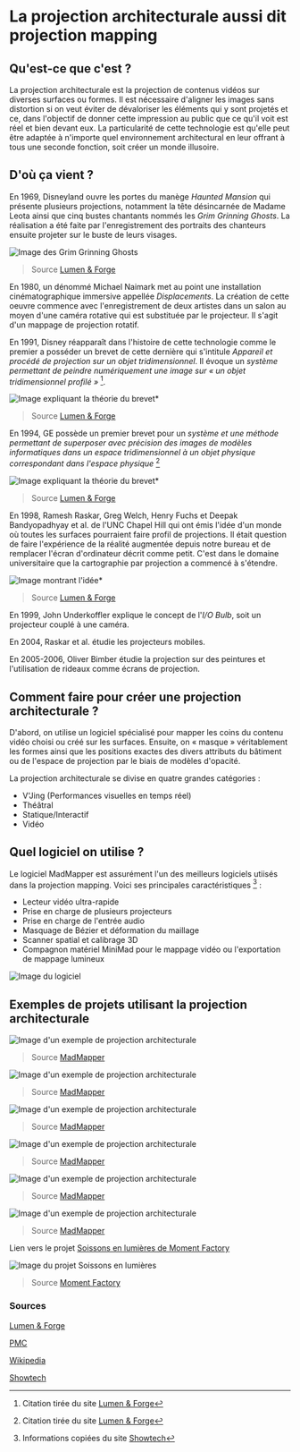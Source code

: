 # La projection architecturale aussi dit projection mapping

## Qu'est-ce que c'est ?
La projection architecturale est la projection de contenus vidéos sur diverses surfaces ou formes. Il est nécessaire d'aligner les images sans distortion si on veut éviter de dévaloriser les éléments qui y sont projetés et ce, dans l'objectif de donner cette impression au public que ce qu'il voit est réel et bien devant eux. La particularité de cette technologie est qu'elle peut être adaptée à n'importe quel environnement architectural en leur offrant à tous une seconde fonction, soit créer un monde illusoire. 

## D'où ça vient ?
En 1969, Disneyland ouvre les portes du manège *Haunted Mansion* qui présente plusieurs projections, notamment la tête désincarnée de Madame Leota ainsi que cinq bustes chantants nommés les *Grim Grinning Ghosts*. La réalisation a été faite par l'enregistrement des portraits des chanteurs ensuite projeter sur le buste de leurs visages. 

![Image des *Grim Grinning Ghosts*](http://promapcentral.wpengine.com/wp-content/uploads/2012/12/tumblr_lts4torIKW1r337tvo1_500.jpg)
> Source [Lumen & Forge](https://lumenandforge.com/services/3d-projection-mapping/?gclid=Cj0KCQjw9fqnBhDSARIsAHlcQYR8GIv4qehdlqRLMeg4t5RGDI6ikQURm4x1adZ4McbIdHs1FyRJNgAaAj7jEALw_wcB)

En 1980, un dénommé Michael Naimark met au point une installation cinématographique immersive appellée *Displacements*. La création de cette oeuvre commence avec l'enregistrement de deux artistes dans un salon au moyen d'une caméra rotative qui est substituée par le projecteur. Il s'agit d'un mappage de projection rotatif. 

En 1991, Disney réapparaît dans l'histoire de cette technologie comme le premier a posséder un brevet de cette dernière qui s'intitule *Appareil et procédé de projection sur un objet tridimensionnel*. Il évoque un *système permettant de peindre numériquement une image sur « un objet tridimensionnel profilé »* [^1].

![Image expliquant la théorie du brevet*](http://promapcentral.wpengine.com/wp-content/uploads/2012/12/US5325473-1.png)
> Source [Lumen & Forge](https://lumenandforge.com/services/3d-projection-mapping/?gclid=Cj0KCQjw9fqnBhDSARIsAHlcQYR8GIv4qehdlqRLMeg4t5RGDI6ikQURm4x1adZ4McbIdHs1FyRJNgAaAj7jEALw_wcB)

En 1994, GE possède un premier brevet pour un *système et une méthode permettant de superposer avec précision des images de modèles informatiques dans un espace tridimensionnel à un objet physique correspondant dans l'espace physique* [^2]

![Image expliquant la théorie du brevet*](http://promapcentral.wpengine.com/wp-content/uploads/2012/12/US5687305-11.png)
> Source [Lumen & Forge](https://lumenandforge.com/services/3d-projection-mapping/?gclid=Cj0KCQjw9fqnBhDSARIsAHlcQYR8GIv4qehdlqRLMeg4t5RGDI6ikQURm4x1adZ4McbIdHs1FyRJNgAaAj7jEALw_wcB)

En 1998, Ramesh Raskar, Greg Welch, Henry Fuchs et Deepak Bandyopadhyay et al. de l'UNC Chapel Hill qui ont émis l'idée d'un monde où toutes les surfaces pourraient faire profil de projections. Il était question de faire l'expérience de la réalité augmentée depuis notre bureau et de remplacer l'écran d'ordinateur décrit comme petit. C'est dans le domaine universitaire que la cartographie par projection a commencé à s'étendre. 

![Image montrant l'idée*](http://promapcentral.wpengine.com/wp-content/uploads/2012/12/office.jpg)
> Source [Lumen & Forge](https://lumenandforge.com/services/3d-projection-mapping/?gclid=Cj0KCQjw9fqnBhDSARIsAHlcQYR8GIv4qehdlqRLMeg4t5RGDI6ikQURm4x1adZ4McbIdHs1FyRJNgAaAj7jEALw_wcB)

En 1999, John Underkoffler explique le concept de l'*I/O Bulb*, soit un projecteur couplé à une caméra.

En 2004, Raskar et al. étudie les projecteurs mobiles.

En 2005-2006, Oliver Bimber étudie la projection sur des peintures et l'utilisation de rideaux comme écrans de projection.

## Comment faire pour créer une projection architecturale ?

D'abord, on utilise un logiciel spécialisé pour mapper les coins du contenu vidéo choisi ou créé sur les surfaces. Ensuite, on « masque » véritablement les formes ainsi que les positions exactes des divers attributs du bâtiment ou de l'espace de projection par le biais de modèles d'opacité. 

La projection architecturale se divise en quatre grandes catégories :
- V'Jing (Performances visuelles en temps réel)
- Théâtral
- Statique/Interactif
- Vidéo

## Quel logiciel on utilise ?
Le logiciel MadMapper est assurément l'un des meilleurs logiciels utiisés dans la projection mapping. Voici ses principales caractéristiques [^3] : 

- Lecteur vidéo ultra-rapide
- Prise en charge de plusieurs projecteurs
- Prise en charge de l'entrée audio 
- Masquage de Bézier et déformation du maillage
- Scanner spatial et calibrage 3D
- Compagnon matériel MiniMad pour le mappage vidéo ou l'exportation de mappage lumineux

![Image du logiciel](https://madmapper.com/images/designedForArtist.jpg)

## Exemples de projets utilisant la projection architecturale 
![Image d'un exemple de projection architecturale](https://madmapper.com/gallery/277367082_506863977670460_292377537516007516_n-big.jpg)
> Source [MadMapper](https://madmapper.com/gallery/) 

![Image d'un exemple de projection architecturale](https://madmapper.com/gallery/bellot_1-big.jpg)
> Source [MadMapper](https://madmapper.com/gallery/) 

![Image d'un exemple de projection architecturale](https://madmapper.com/gallery/Alex_Augier_1-big.jpg)
> Source [MadMapper](https://madmapper.com/gallery/) 

![Image d'un exemple de projection architecturale](https://madmapper.com/gallery/Double_Take_Projections_1-big.jpg)
> Source [MadMapper](https://madmapper.com/gallery/) 

![Image d'un exemple de projection architecturale](https://madmapper.com/gallery/Capture_d%E2%80%99e%CC%81cran_2023-01-09_a%CC%80_17.23.55-big.jpg)
> Source [MadMapper](https://madmapper.com/gallery/) 

![Image d'un exemple de projection architecturale](https://madmapper.com/gallery/044531F1-C5FE-4218-88DB-7B4BFDCC2FD9-scaled-e1674072100361-1580x1051-big.jpeg)
> Source [MadMapper](https://madmapper.com/gallery/)

Lien vers le projet [Soissons en lumières de Moment Factory](https://momentfactory.com/work/all/all/soissons-en-lumieres)

![Image du projet Soissons en lumières](https://medias.momentfactory.com/2022/10/Moment-Soissons-AHD-TIFF-0036-WS.jpg)
> Source [Moment Factory](https://momentfactory.com/work/all/all/soissons-en-lumieres)

### Sources 
[Lumen & Forge](https://lumenandforge.com/services/3d-projection-mapping/?gclid=Cj0KCQjw9fqnBhDSARIsAHlcQYR8GIv4qehdlqRLMeg4t5RGDI6ikQURm4x1adZ4McbIdHs1FyRJNgAaAj7jEALw_wcB)

[PMC](https://projection-mapping.org/the-history-of-projection-mapping/)

[Wikipedia](https://en.wikipedia.org/wiki/Projection_mapping#See_also)

[Showtech](https://www.showtechproductions.com/best-video-mapping-software-programs/)

[^1]: Citation tirée du site [Lumen & Forge](https://lumenandforge.com/services/3d-projection-mapping/?gclid=Cj0KCQjw9fqnBhDSARIsAHlcQYR8GIv4qehdlqRLMeg4t5RGDI6ikQURm4x1adZ4McbIdHs1FyRJNgAaAj7jEALw_wcB)
[^2]: Citation tirée du site [Lumen & Forge](https://lumenandforge.com/services/3d-projection-mapping/?gclid=Cj0KCQjw9fqnBhDSARIsAHlcQYR8GIv4qehdlqRLMeg4t5RGDI6ikQURm4x1adZ4McbIdHs1FyRJNgAaAj7jEALw_wcB)
[^3]: Informations copiées du site [Showtech](https://www.showtechproductions.com/best-video-mapping-software-programs/)
